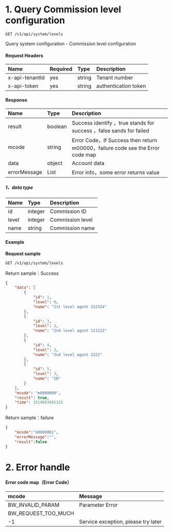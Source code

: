 # 1. Query Commission level configuration 

```
GET /v1/api/system/levels
```

Query system configuration - Commission level configuration

#### Request Headers

| Name | Required | Type | Description |
| :--- | :--- | :--- | :--- |
| x-api-tenantId | yes | string | Tenant number |
| x-api-token | yes | string | authentication token |

#### Response

| Name | Type | Description |
| :--- | :--- | :--- |
| result | boolean | Success identify ，true stands for success ，false sands for failed |
| mcode | string | Error Code，If Success then return m00000，failure code see the Error code map |
| data | object | Account data |
| errorMessage | List | Error info，some error returns value|

##### 1、data type

| Name | Type | Description |
| :--- | :--- | :--- |
| id | integer | Commission ID |
| level | integer | Commission level |
| name | string | Commission name |

#### Example

**Request sample**

```
GET /v1/api/system/levels

```

Return sample：Success

```json
{
    "data": [
        {
            "id": 1,
            "level": 0,
            "name": "1st level agent 232324"
        },
        {
            "id": 3,
            "level": 1,
            "name": "2nd level agent 111222"
        },
        {
            "id": 4,
            "level": 2,
            "name": "3nd level agent 2222"
        },
        {
            "id": 5,
            "level": 3,
            "name": "IB"
        }
    ],
    "mcode": "m0000000",
    "result": true,
    "time": 1519883581325
}
```

Return sample：failure

```json
{
    "mcode":"m0000001",
    "errorMessage":"",
    "result":false
}
```

# 2. Error handle

#### Error code map（Error Code）

| mcode | Message |
| :--- | :--- |
| BW\_INVALID\_PARAM | Parameter Error |
| BW\_REQUEST\_TOO\_MUCH |   | Request too frequently  |
| -1 | Service exception, please try later |



